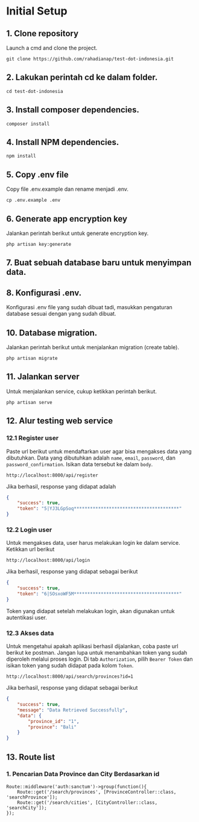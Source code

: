 # Initial Setup

## 1. Clone repository
Launch a cmd and clone the project.

`git clone https://github.com/rahadianap/test-dot-indonesia.git`

## 2. Lakukan perintah cd ke dalam folder.

`cd test-dot-indonesia`

## 3. Install composer dependencies.

`composer install`

## 4. Install NPM dependencies.

`npm install`

## 5. Copy .env file
Copy file .env.example dan rename menjadi .env.

`cp .env.example .env`

## 6. Generate app encryption key
Jalankan perintah berikut untuk generate encryption key.

`php artisan key:generate`

## 7. Buat sebuah database baru untuk menyimpan data.

## 8. Konfigurasi .env.
Konfigurasi .env file yang sudah dibuat tadi, masukkan pengaturan database sesuai dengan yang sudah dibuat.

## 10. Database migration.
Jalankan perintah berikut untuk menjalankan migration (create table).

`php artisan migrate`

## 11. Jalankan server
Untuk menjalankan service, cukup ketikkan perintah berikut.

`php artisan serve`

## 12. Alur testing web service
### 12.1 Register user
Paste url berikut untuk mendaftarkan user agar bisa mengakses data yang dibutuhkan. Data yang dibutuhkan adalah `name`, `email`, `password`, dan `password_confirmation`. Isikan data tersebut ke dalam `body`.

`http://localhost:8000/api/register`

Jika berhasil, response yang didapat adalah

```json
{
    "success": true,
    "token": "5|YJ3LGpSoq***************************************"
}
```

### 12.2 Login user
Untuk mengakses data, user harus melakukan login ke dalam service. Ketikkan url berikut

`http://localhost:8000/api/login`

Jika berhasil, response yang didapat sebagai berikut

```json
{
    "success": true,
    "token": "6|SOsxoWF5M***************************************"
}
```

Token yang didapat setelah melakukan login, akan digunakan untuk autentikasi user.

### 12.3 Akses data

Untuk mengetahui apakah aplikasi berhasil dijalankan, coba paste url berikut ke postman. Jangan lupa untuk menambahkan token yang sudah diperoleh melalui proses login. Di tab `Authorization`, pilih `Bearer Token` dan isikan token yang sudah didapat pada kolom `Token`.



`http://localhost:8000/api/search/provinces?id=1`

Jika berhasil, response yang didapat sebagai berikut

```json
{
    "success": true,
    "message": "Data Retrieved Successfully",
    "data": {
        "province_id": "1",
        "province": "Bali"
    }
}
```

## 13. Route list
### 1. Pencarian Data Province dan City Berdasarkan id
```
Route::middleware('auth:sanctum')->group(function(){
    Route::get('/search/provinces', [ProvinceController::class, 'searchProvince']);
    Route::get('/search/cities', [CityController::class, 'searchCity']);
});
```
